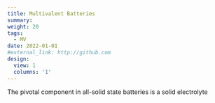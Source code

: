 ```yaml
---
title: Multivalent Batteries
summary: 
weight: 20
tags:
  - MV
date: 2022-01-01
#external_link: http://github.com
design:
  view: 1
  columns: '1'
---
```

The pivotal component in all-solid state batteries is a solid electrolyte